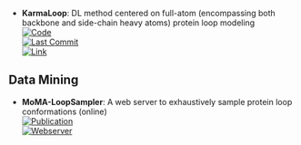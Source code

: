 - **KarmaLoop**: DL method centered on full-atom (encompassing both backbone and side-chain heavy atoms) protein loop modeling  
	[![Code](https://img.shields.io/github/stars/karma211225/KarmaLoop?style=for-the-badge&logo=github)](https://github.com/karma211225/KarmaLoop)  
	[![Last Commit](https://img.shields.io/github/last-commit/karma211225/KarmaLoop?style=for-the-badge&logo=github)](https://github.com/karma211225/KarmaLoop)  
	[![Link](https://img.shields.io/badge/Link-online-brightgreen?style=for-the-badge&logo=cachet&logoColor=65FF8F)](https://zenodo.org/records/10046214)  

## **Data Mining**
- **MoMA-LoopSampler**: A web server to exhaustively sample protein loop conformations (online)  
	[![Publication](https://img.shields.io/badge/Publication-Citations:4-blue?style=for-the-badge&logo=bookstack)](https://doi.org/10.1093/bioinformatics/btab584)  
	[![Webserver](https://img.shields.io/badge/Webserver-online-brightgreen?style=for-the-badge&logo=cachet&logoColor=65FF8F)](https://moma.laas.fr/applications/LoopSampler/)  
